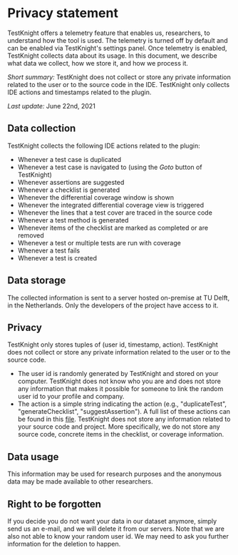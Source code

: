 # Privacy statement

TestKnight offers a telemetry feature that enables us, researchers, to understand how the tool is used. 
The telemetry is turned off by default and can be enabled via TestKnight's settings panel. 
Once telemetry is enabled, TestKnight collects data about its usage. 
In this document, we describe what data we collect, how we store it, and how we process it.

_Short summary:_ TestKnight does not collect or store any private information related to the user or to the source code in the IDE. TestKnight only collects IDE actions and timestamps related to the plugin.

_Last update:_ June 22nd, 2021

## Data collection

TestKnight collects the following IDE actions related to the plugin:

- Whenever a test case is duplicated
- Whenever a test case is navigated to (using the *Goto* button of TestKnight)
- Whenever assertions are suggested
- Whenever a checklist is generated
- Whenever the differential coverage window is shown
- Whenever the integrated differential coverage view is triggered
- Whenever the lines that a test cover are traced in the source code
- Whenever a test method is generated
- Whenever items of the checklist are marked as completed or are removed
- Whenever a test or multiple tests are run with coverage
- Whenever a test fails
- Whenever a test is created

## Data storage

The collected information is sent to a server hosted on-premise at TU Delft, in the Netherlands. 
Only the developers of the project have access to it. 

## Privacy

TestKnight only stores tuples of (user id, timestamp, action). TestKnight does not collect or store any private information related to the user or to the source code.

- The user id is randomly generated by TestKnight and stored on your computer. TestKnight does not know who you are and does not store any information that makes it possible for someone to link the random user id to your profile and company.
- The action is a simple string indicating the action (e.g., "duplicateTest", "generateChecklist", "suggestAssertion"). A full list of these actions can be found in this [file](https://github.com/SERG-Delft/testknight/blob/master/documentation/design/telemetryDesign/ActionIds.md). TestKnight does not store any information related to your source code and project. More specifically, we do not store any source code, concrete items in the checklist, or coverage information.

## Data usage

This information may be used for research purposes and the anonymous data may be made available to other researchers.

## Right to be forgotten

If you decide you do not want your data in our dataset anymore, simply send us an e-mail, and we will delete it from our servers. Note that we are also not able to know your random user id. We may need to ask you further information for the deletion to happen.
